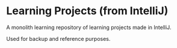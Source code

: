 # Learning Projects (from IntelliJ)

A monolith learning repository of learning projects made in IntelliJ.

Used for backup and reference purposes.

